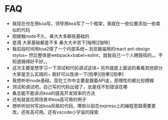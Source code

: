 # FAQ

- 我现在也在用koa写，领导用koa写了一个框架，我就在一些位置添加一些类似的代码
- 刚接触node不久，桑大大多聊些基础的
- 是滴 大家基础都差不多 桑大大辛苦下[咖啡][咖啡]
- 我前段时间用koa2搭了一个内部系统~ 浏览器端用的react ant-design stylus~ 然后整体是webpack+babel+eslint，就我自己一个人瞎鼓捣的。。不知道搞得好不好。。
- 这次主要是想学习一下测试和代码调试这块~ 另外就是上面说的看看其他部分大家是怎么实践的~ 我好可以改进一下[抱拳][抱拳][抱拳]
- 我想听听node基础，现在工作中主要是跟着API走，原理性的都比较模糊
- 测试和调试吧，自己写的代码出错了，总是找不到错误在哪
- 桑总能不能讲点koa的提高开发效率的方法
- 还有就是应用场景中koa高可用的例子
- 想听听如何写出koa风格的代码，哪些以前在express上的编程思路需要更改。还有高可用。还有vscode小宇宙的探索